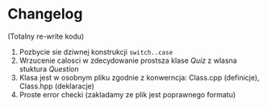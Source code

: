 # Changelog

(Totalny re-write kodu)

1. Pozbycie sie dziwnej konstrukcji `switch..case`
2. Wrzucenie calosci w zdecydowanie prostsza klase *Quiz* z wlasna stuktura *Question*
3. Klasa jest w osobnym pliku zgodnie z konwerncja: Class.cpp (definicje), Class.hpp (deklaracje)
4. Proste error checki (zakladamy ze plik jest poprawnego formatu)

